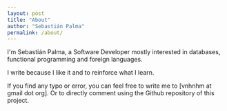 ```yaml
---
layout: post
title: "About"
author: "Sebastián Palma"
permalink: /about/
---
```


I'm Sebastián Palma, a Software Developer mostly interested in databases, functional programming and foreign languages.

I write because I like it and to reinforce what I learn.

If you find any typo or error, you can feel free to write me to [vnhnhm at gmail dot org]. Or to directly comment using the Github repository of this project.
